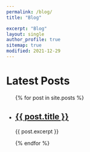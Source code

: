 ```yaml
---
permalink: /blog/
title: "Blog"

excerpt: "Blog"
layout: single
author_profile: true
sitemap: true
modified: 2021-12-29
---
```

<h1>Latest Posts</h1>

<ul>
  {% for post in site.posts %}
    <li>
      <h2><a href="{{ post.url }}">{{ post.title }}</a></h2>
      <p>{{ post.excerpt }}</p>
    </li>
  {% endfor %}
</ul>

<!-- ### Programming Languages
* MATLAB
* Python -->